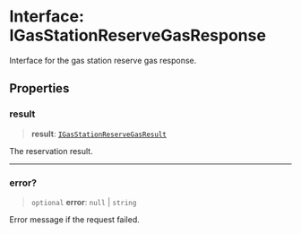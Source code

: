 # Interface: IGasStationReserveGasResponse

Interface for the gas station reserve gas response.

## Properties

### result

> **result**: [`IGasStationReserveGasResult`](IGasStationReserveGasResult.md)

The reservation result.

***

### error?

> `optional` **error**: `null` \| `string`

Error message if the request failed.
